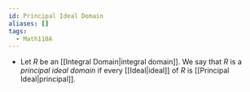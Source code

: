 ```yaml
---
id: Principal Ideal Domain
aliases: []
tags:
  - Math110A
---
```


- Let $R$ be an [[Integral Domain|integral domain]]. We say that $R$ is a
  _principal ideal domain_ if every [[Ideal|ideal]] of $R$ is
  [[Principal Ideal|principal]].
